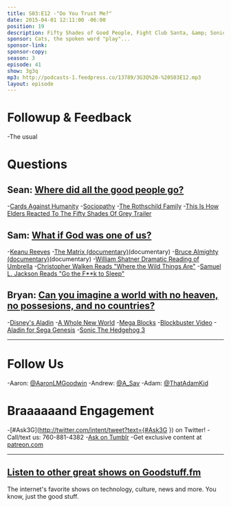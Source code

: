 ```yaml
---
title: S03:E12 -"Do You Trust Me?"
date: 2015-04-01 12:11:00 -06:00
position: 19
description: Fifty Shades of Good People, Fight Club Santa, &amp; Sonic 3.
sponsor: Cats, the spoken word "play"...
sponsor-link: 
sponsor-copy: 
season: 3
episode: 41
show: 3g3q
mp3: http://podcasts-1.feedpress.co/13789/3G3Q%20-%20S03E12.mp3
layout: episode
---
```


# Followup &amp; Feedback
-The usual

# Questions

## Sean: [Where did all the good people go?](https://youtu.be/M1Yf2BA4sO0)
-[Cards Against Humanity](https://cardsagainsthumanity.com/)
-[Sociopathy](http://en.wikipedia.org/wiki/Psychopathy)
-[The Rothschild Family](http://en.wikipedia.org/wiki/Rothschild_family)
-[This Is How Elders Reacted To The Fifty Shades Of Grey Trailer](http://www.cinemablend.com/new/How-Elders-Reacted-Fifty-Shades-Grey-Trailer-67256.html)

## Sam: [What if God was one of us?](https://youtu.be/Zm84NTSW0zg?t=4m21s)
-[Keanu Reeves](http://www.imdb.com/name/nm0000206/)
-[The Matrix (documentary)](http://www.imdb.com/title/tt0133093/)(documentary)
-[Bruce Almighty (documentary)](http://www.imdb.com/title/tt0315327/)(documentary)
-[William Shatner Dramatic Reading of Umbrella](http://www.youtube.com/watch?v=s0mwSCUkfOQ)
-[Christopher Walken Reads "Where the Wild Things Are"](https://youtu.be/KKNaYlzssbc)
-[Samuel L. Jackson Reads "Go the F**k to Sleep"](https://youtu.be/QLPyuFVKGak)

## Bryan: [Can you imagine a world with no heaven, no possesions, and no countries?](https://youtu.be/DVg2EJvvlF8)
-[Disney's Aladin](http://en.wikipedia.org/wiki/Aladdin_(1992_Disney_film))
-[A Whole New World](http://www.youtube.com/watch?v=-kl4hJ4j48s)
-[Mega Blocks](https://www.megabloks.com/)
-[Blockbuster Video](http://www.blockbuster.com/)
-[Aladin for Sega Genesis](http://en.wikipedia.org/wiki/Disney's_Aladdin_(Virgin_Games))
-[Sonic The Hedgehog 3](http://en.wikipedia.org/wiki/Sonic_the_Hedgehog_3)

***

# Follow Us
-Aaron: [@AaronLMGoodwin](http://twitter.com/aaronlmgoodwin)
-Andrew: [@A_Sav](http://twitter.com/a_sav)
-Adam: [@ThatAdamKid](http://twitter.com/thatadamkid)

# Braaaaaand Engagement
-[#Ask3G](http://twitter.com/intent/tweet?text={#Ask3G }) on Twitter!
-Call/text us: 760-881-4382
-[Ask on Tumblr](http://3g3q.co/ask)
-Get exclusive content at [patreon.com](http://www.patreon.com/3g3q)

***

## [Listen to other great shows on Goodstuff.fm](http://goodstuff.fm/)
The internet's favorite shows on technology, culture, news and more. You know, just the good stuff.
